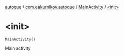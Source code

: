 [autoque](../../index.md) / [com.eakurnikov.autoque](../index.md) / [MainActivity](index.md) / [&lt;init&gt;](./-init-.md)

# &lt;init&gt;

`MainActivity()`

Main activity

